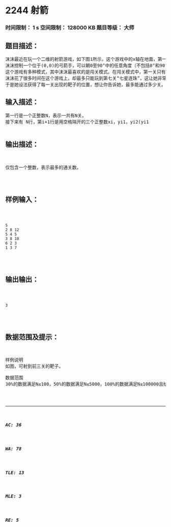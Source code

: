 # 2244 射箭   
### 时间限制： 1 s     空间限制： 128000 KB     题目等级： 大师  
## 题目描述：  

<pre>
沫沫最近在玩一个二维的射箭游戏，如下图1所示，这个游戏中的x轴在地面，第一象限中有一些竖直线段作为靶子，任意两个靶子都没有公共部分，也不会接触坐标轴。
沫沫控制一个位于(0,0)的弓箭手，可以朝0至90°中的任意角度（不包括0°和90°），以任意大小的力量射出带有穿透能力的光之箭。由于游戏中没有空气阻力，并且光之箭没有箭身，箭的轨迹会是一条标准的抛物线，被轨迹穿过的所有靶子都认为被沫沫射中了，包括那些只有端点被射中的靶子。
这个游戏有多种模式，其中沫沫最喜欢的是闯关模式。在闯关模式中，第一关只有一个靶子，射中这个靶子即可进入第二关，这时在第一关的基础上会出现另外一个靶子，若能够一箭双雕射中这两个靶子便可进入第三关，这时会出现第三个靶子。依此类推，每过一关都会新出现一个靶子，在第K关必须一箭射中前K关出现的所有K个靶子才能进入第K+1关，否则游戏结束。
沫沫花了很多时间在这个游戏上，却最多只能玩到第七关“七星连珠”，这让她非常困惑。
于是她设法获得了每一关出现的靶子的位置，想让你告诉她，最多能通过多少关。 
</pre>
  
  
## 输入描述：  

<pre>
第一行是一个正整数N，表示一共有N关。
接下来有 N行，第i+1行是用空格隔开的三个正整数xi，yi1，yi2(yi1<yi2)，表示第i关出现的靶子的横坐标是xi，纵坐标的范围是从yi1到yi2。 
</pre>
  
  
## 输出描述：  

<pre>
仅包含一个整数，表示最多的通关数。
</pre>
  
  
## 样例输入：  

<pre><code>
5  
2 8 12  
5 4 5  
3 8 10  
6 2 3  
1 3 7
</code></pre>
  
  
## 输出输出：  

<pre><code>
3
</code></pre>
  
  
## 数据范围及提示：  

<pre>
样例说明
如图，可射到前三关的靶子。

数据范围
30%的数据满足N≤100，50%的数据满足N≤5000，100%的数据满足N≤100000且给出的所有坐标不超过109。
</pre>
  
  
***  

##### AC: 36  
##### WA: 78  
##### TLE: 13  
##### MLE: 3  
##### RE: 5  
